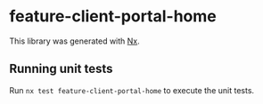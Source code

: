 # feature-client-portal-home

This library was generated with [Nx](https://nx.dev).

## Running unit tests

Run `nx test feature-client-portal-home` to execute the unit tests.
